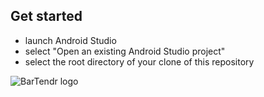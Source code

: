 Get started
-----------
* launch Android Studio
* select "Open an existing Android Studio project"
* select the root directory of your clone of this repository


![BarTendr logo](https://drive.google.com/uc?export=view&id=0B31-CIvNW1LdeU0xSnBYNEJWeDQ)

